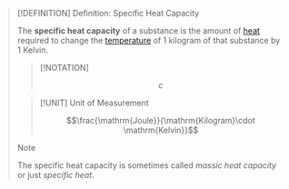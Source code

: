 >[!DEFINITION] Definition: Specific Heat Capacity
>
>The **specific heat capacity**  of a substance is the amount of [heat](../Heat.md) required to change the [temperature](../Temperature.md) of $1$ kilogram of that substance by $1$ Kelvin.
>
>>[!NOTATION]
>>
>>$$c$$
>>
>
>>[!UNIT] Unit of Measurement
>>
>>$$\frac{\mathrm{Joule}}{\mathrm{Kilogram}\cdot \mathrm{Kelvin}}$$
>>
>
>>[!NOTE]
>>
>>The specific heat capacity is sometimes called *massic heat capacity* or just *specific heat*.
>